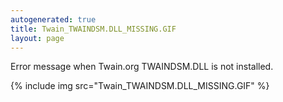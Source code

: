```yaml
---
autogenerated: true
title: Twain_TWAINDSM.DLL_MISSING.GIF
layout: page
---
```


Error message when Twain.org TWAINDSM.DLL is not installed.

{% include img src="Twain_TWAINDSM.DLL_MISSING.GIF" %}

